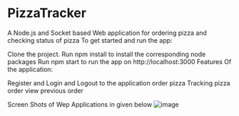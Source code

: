 # PizzaTracker
A Node.js and Socket based Web application for ordering pizza and checking status of pizza
To get started and run the app:

Clone the project.
Run npm install to install the corresponding node packages
Run npm start to run the app on http://localhost:3000
Features Of the application:

Register and Login and Logout to the application
order pizza 
Tracking pizza order
view previous order

Screen Shots of Wep Applications in given below
![image](https://user-images.githubusercontent.com/84676864/165342198-24e05ed6-fa87-4a73-bdaf-8e6712658319.png)


